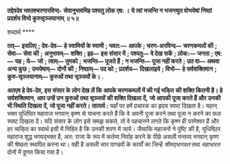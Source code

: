 **तद्देवदेव भवतश्चरणारविन्द-** **सेवानुभावमिह पश्यतु लोक एष: ।** **ये त्वां भजन्ति न भजन्त्युत वोभयेषां** **निष्ठां प्रदर्शय विभो कुरुसृञ्जयानाम् ॥ ५॥** 

शब्दार्थ **** 

**तत्—** **इसलिए** **; देव-देव—** **हे स्वामियों के स्वामी** **; भवत:—** **आपके** **; चरण-अरविन्द—** **चरणकमलों की** **; सेवा—** **सेवा की** **;** **अनुभावम्—** **शक्ति** **; इह—** **इस संसार में** **; पश्यतु—** **वे देख सकें** **; लोक:—** **जनता** **; एष:—** **यह** **; ये—** **जो** **; त्वाम्—** **तुमको** **;** **भजन्ति—** **पूजते हैं** **; न भजन्ति—** **पूजा नहीं करते** **; उत वा—** **अथवा अन्य कुछ** **; उभयेषाम्—** **दोनों की** **; निष्ठाम्—** **पद को** **;** **प्रदर्शय—** **दिखलाइये** **; विभो—** **हे सर्वशक्तिमान** **; कुरु-सृञ्जयानाम्—** **कुरुओं तथा सृञ्जयों के।** **.** 

**अतएव हे देव-देव, इस संसार के लोग देख लें कि आपके चरणकमलों में की गई भकि्त** **की शक्ति कितनी है। हे सर्वशक्तिमान, आप उन्हें उन कुरुओं तथा सृञ्जयों की शक्ति दिखला दें,** **जो आपकी पूजा करते हैं और उनकी भी स्थिति दिखला दें, जो पूजा नहीं करते।** **तात्पर्य :** यहाँ पर हमें प्रचारक का हृदय स्पष्ट दिखता है। महान् भक्त युधिष्ठिर महाराज भगवान् कृष्ण से याचना करते हैं कि वे अपनी पूजा करने तथा पूजा न करने का फल स्पष्ट दिखला दें। यदि संसार के लोग इसे समझ सकते, तो वे पहचानने लगते कि कृष्ण ही परमेश्वर हैं और हर व्यकि्त का स्वार्थ इसी में निहित है कि उनकी शरण में जाये। जैसाकि महाजनों ने पुष्टि की है, युधिषि्ठर महाराज शुद्ध भगवद्भक्त हैं, अत: राजा के रूप में कर्तव्य निर्वाह करने के पीछे असली मन्तव्य भगवान् कृष्ण की श्रेष्ठता स्थापित करना था। यही है असली सार पाण्डवों के कार्यों का जिन्हें *श्रीमद्भागवत* तथा *महाभारत* दोनों में वॢणत किया गया है।  